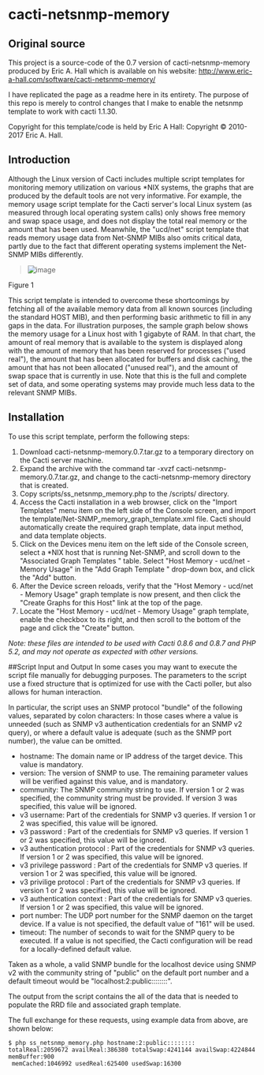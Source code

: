 # cacti-netsnmp-memory

## Original source
This project is a source-code of the 0.7 version of cacti-netsnmp-memory produced by Eric A. Hall which is available on his website:
http://www.eric-a-hall.com/software/cacti-netsnmp-memory/

I have replicated the page as a readme here in its entirety.  The purpose of this repo is merely to control changes that I make to enable the netsnmp template to work with cacti 1.1.30.

Copyright for this template/code is held by Eric A Hall:
Copyright © 2010-2017 Eric A. Hall.

## Introduction
Although the Linux version of Cacti includes multiple script templates for monitoring memory utilization on various *NIX systems, the graphs that are produced by the default tools are not very informative. For example, the memory usage script template for the Cacti server's local Linux system (as measured through local operating system calls) only shows free memory and swap space usage, and does not display the total real memory or the amount that has been used. Meanwhile, the "ucd/net" script template that reads memory usage data from Net-SNMP MIBs also omits critical data, partly due to the fact that different operating systems implement the Net-SNMP MIBs differently.

> ![image](https://user-images.githubusercontent.com/9052188/34602586-39bd06a2-f1f8-11e7-9eab-117b1fae5901.png)

Figure 1


This script template is intended to overcome these shortcomings by fetching all of the available memory data from all known sources (including the standard HOST MIB), and then performing basic arithmetic to fill in any gaps in the data. For illustration purposes, the sample graph below shows the memory usage for a Linux host with 1 gigabyte of RAM. In that chart, the amount of real memory that is available to the system is displayed along with the amount of memory that has been reserved for processes ("used real"), the amount that has been allocated for buffers and disk caching, the amount that has not been allocated ("unused real"), and the amount of swap space that is currently in use. Note that this is the full and complete set of data, and some operating systems may provide much less data to the relevant SNMP MIBs.

## Installation
To use this script template, perform the following steps:

1. Download cacti-netsnmp-memory.0.7.tar.gz to a temporary directory on the Cacti server machine.
2. Expand the archive with the command tar -xvzf cacti-netsnmp-memory.0.7.tar.gz, and change to the cacti-netsnmp-memory directory that is created.
3. Copy scripts/ss_netsnmp_memory.php to the <cacti>/scripts/ directory.
4. Access the Cacti installation in a web browser, click on the "Import Templates" menu item on the left side of the Console screen, and import the template/Net-SNMP_memory_graph_template.xml file. Cacti should automatically create the required graph template, data input method, and data template objects.
5. Click on the Devices menu item on the left side of the Console screen, select a *NIX host that is running Net-SNMP, and scroll down to the "Associated Graph Templates " table. Select "Host Memory - ucd/net - Memory Usage" in the "Add Graph Template " drop-down box, and click the "Add" button.
6. After the Device screen reloads, verify that the "Host Memory - ucd/net - Memory Usage" graph template is now present, and then click the "Create Graphs for this Host" link at the top of the page.
7. Locate the "Host Memory - ucd/net - Memory Usage" graph template, enable the checkbox to its right, and then scroll to the bottom of the page and click the "Create" button.
  
_Note: these files are intended to be used with *Cacti 0.8.6 and 0.8.7 and PHP 5.2*, and may not operate as expected with other versions._

##Script Input and Output
In some cases you may want to execute the script file manually for debugging purposes. The parameters to the script use a fixed structure that is optimized for use with the Cacti poller, but also allows for human interaction.

In particular, the script uses an SNMP protocol "bundle" of the following values, separated by colon characters: In those cases where a value is unneeded (such as SNMP v3 authentication credentials for an SNMP v2 query), or where a default value is adequate (such as the SNMP port number), the value can be omitted.

- hostname: The domain name or IP address of the target device. This value is mandatory.
- version: The version of SNMP to use. The remaining parameter values will be verified against this value, and is mandatory.
- community: The SNMP community string to use. If version 1 or 2 was specified, the community string must be provided. If version 3 was specified, this value will be ignored.
- v3 username: Part of the credentials for SNMP v3 queries. If version 1 or 2 was specified, this value will be ignored.
- v3 password : Part of the credentials for SNMP v3 queries. If version 1 or 2 was specified, this value will be ignored.
- v3 authentication protocol : Part of the credentials for SNMP v3 queries. If version 1 or 2 was specified, this value will be ignored.
- v3 privilege password : Part of the credentials for SNMP v3 queries. If version 1 or 2 was specified, this value will be ignored.
- v3 privilige protocol : Part of the credentials for SNMP v3 queries. If version 1 or 2 was specified, this value will be ignored.
- v3 authentication context : Part of the credentials for SNMP v3 queries. If version 1 or 2 was specified, this value will be ignored.
- port number: The UDP port number for the SNMP daemon on the target device. If a value is not specified, the default value of "161" will be used.
- timeout: The number of seconds to wait for the SNMP query to be executed. If a value is not specified, the Cacti configuration will be read for a locally-defined default value.

Taken as a whole, a valid SNMP bundle for the localhost device using SNMP v2 with the community string of "public" on the default port number and a default timeout would be "localhost:2:public::::::::".

The output from the script contains the all of the data that is needed to populate the RRD file and associated graph template.

The full exchange for these requests, using example data from above, are shown below:
```
$ php ss_netsnmp_memory.php hostname:2:public::::::::
totalReal:2059672 availReal:386380 totalSwap:4241144 availSwap:4224844 memBuffer:900
 memCached:1046992 usedReal:625400 usedSwap:16300
```

